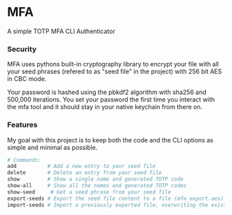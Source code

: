 # MFA

A simple TOTP MFA CLI Authenticator


### Security

MFA uses pythons built-in cryptography library to encrypt your file
with all your seed phrases (refered to as "seed file" in the project)
with 256 bit AES in CBC mode. 

Your password is hashed using the pbkdf2 algorithm with sha256 and
500,000 iterations. You set your password the first time you interact
with the mfa tool and it should stay in your native keychain from there on.

### Features

My goal with this project is to keep both the code and the CLI options
as simple and minimal as possible.

```bash
# Commands:
add          # Add a new entry to your seed file
delete       # Delete an entry from your seed file
show         # Show a single name and generated TOTP code
show-all     # Show all the names and generated TOTP codes
show-seed     # Get a seed phrase from your seed file
export-seeds # Export the seed file content to a file (mfa_export.aes)
import-seeds # Import a previously exported file, overwriting the existing seeds
```
